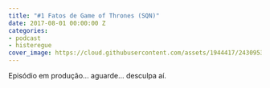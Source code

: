 ```yaml
---
title: "#1 Fatos de Game of Thrones (SQN)"
date: 2017-08-01 00:00:00 Z
categories:
- podcast
- histeregue
cover_image: https://cloud.githubusercontent.com/assets/1944417/24309532/f78dd9ac-10aa-11e7-96a0-105a5d62caa8.jpg
---
```


Episódio em produção... aguarde... desculpa aí.